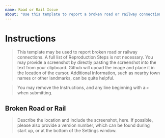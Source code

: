 ```yaml
---
name: Road or Rail Issue
about: "Use this template to report a broken road or railway connection in LOGistICAL Earth."
---
```


# Instructions

> This template may be used to report broken road or railway connections. A full list of Reproduction Steps is not necessary.
> You may provide a screenshot by directly pasting the screenshot into the text from your clipboard. Github will upoad the image and place it in the location of the cursor.
> Additional information, such as nearby town names or other landmarks, can be quite helpful.

> You may remove the Instructions, and any line beginning with a `>` when submitting. 

## Broken Road or Rail

> Describe the location and include the screenshot, here. If possible, please also provide a version number, which can be found during start up, or at the bottom of the Settings window.




